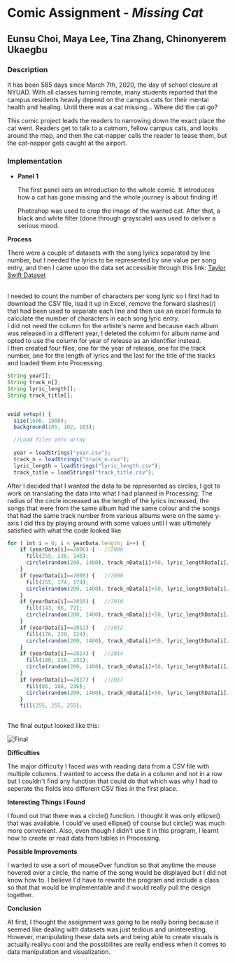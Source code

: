 # Comic Assignment - *Missing Cat*

## Eunsu Choi, Maya Lee, Tina Zhang, Chinonyerem Ukaegbu

### **Description**

It has been 585 days since March 7th, 2020, the day of school closure at NYUAD. With all classes turning remote, many students reported that the campus residents heavily depend on the campus cats for their mental health and healing. Until there was a cat missing…
Where did the cat go?

This comic project leads the readers to narrowing down the exact place the cat went. Readers get to talk to a catmom, fellow campus cats, and looks around the map, and then the cat-napper calls the reader to tease them, but the cat-napper gets caught at the airport.

### **Implementation**

+ **Panel 1**
  
  The first panel sets an introduction to the whole comic. It introduces how a cat has gone missing and the whole journey is about finding it! 

  Photoshop was used to crop the image of the wanted cat. After that, a black and white filter (done through grayscale) was used to deliver a serious mood.


**Process**

There were a couple of datasets with the song lyrics separated by line number, but I needed the lyrics to be represented by one value per song entry, and then I came upon the data set accessible through this link:
[Taylor Swift Dataset](https://github.com/rochelleterman/FSUtext/blob/master/02_Dictionary/taylor_swift.csv)

</br>
I needed to count the number of characters per song lyric so I first had to download the CSV file, load it up in Excel, remove the forward slashes(/) that had been used to separate each line and then use an excel formula to calculate the number of characters in each song lyric entry.
</br>
I did not need the column for the artiste's name and because each album was released in a different year, I deleted the column for album name and opted to use the column for year of release as an identifier instead.

</br>
I then created four files, one for the year of release, one for the track number, one for the length of lyrics and the last for the title of the tracks and loaded them into Processing.

```js
String year[];
String track_n[];
String lyric_length[];
String track_title[];


void setup() {
  size(1600, 1000);
  background(105, 102, 103);

  //Load files into array
  
  year = loadStrings("year.csv");
  track_n = loadStrings("track_n.csv");
  lyric_length = loadStrings("lyric_length.csv");
  track_title = loadStrings("track_title.csv");
  ```

After I decided that I wanted the data to be represented as circles, I got to work on translating the data into what I had planned in Processing. The radius of the circle increased as the length of the lyrics increased, the songs that were from the same album had the same colour and the songs that had the same track number from various albums were on the same y-axis
I did this by playing around with some values until I was ultimately satisfied with what the code looked like

```js
for ( int i = 0; i < yearData.length; i++) {
    if (yearData[i]==2006) {   //2006
      fill(255, 236, 148);
      circle(random(200, 1400), track_nData[i]+50, lyric_lengthData[i]/20);
    }
    if (yearData[i]==2008) {   //2008
      fill(255, 174, 174);
      circle(random(200, 1400), track_nData[i]+50, lyric_lengthData[i]/20);
    }
    if (yearData[i]==2010) {   //2010
      fill(143, 96, 72);
      circle(random(200, 1400), track_nData[i]+50, lyric_lengthData[i]/20);
    }
    if (yearData[i]==2012) {   //2012
      fill(176, 229, 124);
      circle(random(200, 1400), track_nData[i]+50, lyric_lengthData[i]/20);
    }
    if (yearData[i]==2014) {   //2014
      fill(180, 216, 231);
      circle(random(200, 1400), track_nData[i]+50, lyric_lengthData[i]/20);
    }
    if (yearData[i]==2017) {   //2017
      fill(86, 186, 236);
      circle(random(200, 1400), track_nData[i]+50, lyric_lengthData[i]/20);
    }
    fill(255, 255, 255);
   
   ``` 
   
The final output looked like this:

![Final](images/Screenshot%20(195).png)

**Difficulties**

The major difficulty I faced was with reading data from a CSV file with multiple columns. I wanted to access the data in a column and not in a row but I couldn't find any function that could do that which was why I had to seperate the fields into different CSV files in the first place. 

**Interesting Things I Found**

I found out that there was a circle() function. I thought it was only ellipse() that was available. I could've used ellipse() of course but circle() was much more convenient.
Also, even though I didn't use it in this program, I learnt how to create or read data from tables in Processing.

**Possible Improvements**

I wanted to use a sort of mouseOver function so that anytime the mouse hovered over a circle, the name of the song would be displayed but I did not know how to. I believe I'd have to rewrite the program and include a class so that that would be implementable and it would really pull the design together. 

**Conclusion**

At first, I thought the assignment was going to be really boring because it seemed like dealing with datasets was just tedious and uninteresting. However, manipulating these data sets and being able to create visuals is actually reallyu cool and the possibilites are really endless when it comes to data manipulation and visualization.

